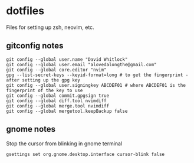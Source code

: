 # dotfiles

Files for setting up zsh, neovim, etc.

## gitconfig notes

```
git config --global user.name "David Whitlock"
git config --global user.email "alovedalongthe@gmail.com"
git config --global core.editor "nvim"
gpg --list-secret-keys --keyid-format=long # to get the fingerprint - after setting up the gpg key
git config --global user.signingkey ABCDEF01 # where ABCDEF01 is the fingerprint of the key to use
git config --global commit.gpgsign true
git config --global diff.tool nvimdiff
git config --global merge.tool nvimdiff
git config --global mergetool.keepBackup false
```

## gnome notes

Stop the cursor from blinking in gnome terminal

```
gsettings set org.gnome.desktop.interface cursor-blink false
```
